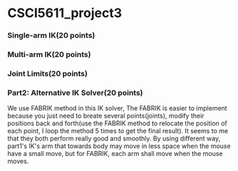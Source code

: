 # CSCI5611_project3
### Single-arm IK(20 points)

### Multi-arm IK(20 points)

### Joint Limits(20 points)

### Part2: Alternative IK Solver(20 points)
We use FABRIK method in this IK solver, The FABRIK is easier to implement because you just need to breate several points(joints), modify their positions back and forth(use the FABRIK method to relocate the position of each point, I loop the method 5 times to get the final result). It seems to me that they both perform really good and smoothly. By using different way, part1's IK's arm that towards body may move in less space when the mouse have a small move, but for FABRIK, each arm shall move when the mouse moves. 
